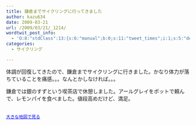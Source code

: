 ```yaml
---
title: 鎌倉までサイクリングに行ってきました
author: kazu634
date: 2009-03-21
url: /2009/03/21/_1214/
wordtwit_post_info:
  - 'O:8:"stdClass":13:{s:6:"manual";b:0;s:11:"tweet_times";i:1;s:5:"delay";i:0;s:7:"enabled";i:1;s:10:"separation";s:2:"60";s:7:"version";s:3:"3.7";s:14:"tweet_template";b:0;s:6:"status";i:2;s:6:"result";a:0:{}s:13:"tweet_counter";i:2;s:13:"tweet_log_ids";a:1:{i:0;i:4533;}s:9:"hash_tags";a:0:{}s:8:"accounts";a:1:{i:0;s:7:"kazu634";}}'
categories:
  - サイクリング

---
```

<div class="section">
<p>
    体調が回復してきたので、鎌倉までサイクリングに行きました。かなり体力が落ちていることを痛感。。。なんとかしなければ。。。
</p>
  
<p>
    鎌倉では銀のすずという喫茶店で休憩しました。アールグレイをポットで頼んで、レモンパイを食べました。値段高めだけど、満足。
</p>
  
<p>
<br /><small><a href="http://maps.google.co.jp/maps?f=q&#38;source=embed&#38;hl=ja&#38;geocode=&#38;view=map&#38;q=%E7%A5%9E%E5%A5%88%E5%B7%9D%E7%9C%8C%E9%8E%8C%E5%80%89%E5%B8%82%E5%B0%8F%E7%94%BA%EF%BC%91%E4%B8%81%E7%9B%AE%EF%BC%95%E2%88%92%EF%BC%93%EF%BC%90&#38;sll=35.319034,139.551392&#38;sspn=0.006364,0.010375&#38;gl=jp&#38;ie=UTF8&#38;z=14&#38;iwloc=addr&#38;ll=35.328851,139.555635" onclick="__gaTracker('send', 'event', 'outbound-article', 'http://maps.google.co.jp/maps?f=q&#038;source=embed&#038;hl=ja&#038;geocode=&#038;view=map&#038;q=%E7%A5%9E%E5%A5%88%E5%B7%9D%E7%9C%8C%E9%8E%8C%E5%80%89%E5%B8%82%E5%B0%8F%E7%94%BA%EF%BC%91%E4%B8%81%E7%9B%AE%EF%BC%95%E2%88%92%EF%BC%93%EF%BC%90&#038;sll=35.319034,139.551392&#038;sspn=0.006364,0.010375&#038;gl=jp&#038;ie=UTF8&#038;z=14&#038;iwloc=addr&#038;ll=35.328851,139.555635', '大きな地図で見る');" style="color:#0000FF;text-align:left">大きな地図で見る</a></small>
</p>
</div>